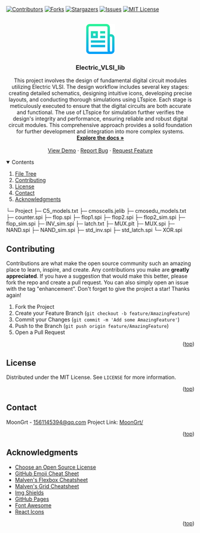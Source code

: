 <div id="top"></div>

[![Contributors][contributors-shield]][contributors-url]
[![Forks][forks-shield]][forks-url]
[![Stargazers][stars-shield]][stars-url]
[![Issues][issues-shield]][issues-url]
[![MIT License][license-shield]][license-url]


<!-- PROJECT LOGO -->
<br />
<div align="center">
	<a href="https://github.com/MoonGrt/Electric_VLSI_lib">
	<img src="images/logo.png" alt="Logo" width="80" height="80">
	</a>
<h3 align="center">Electric_VLSI_lib</h3>
	<p align="center">
	This project involves the design of fundamental digital circuit modules utilizing Electric VLSI. The design workflow includes several key stages: creating detailed schematics, designing intuitive icons, developing precise layouts, and conducting thorough simulations using LTspice. Each stage is meticulously executed to ensure that the digital circuits are both accurate and functional. The use of LTspice for simulation further verifies the design's integrity and performance, ensuring reliable and robust digital circuit modules. This comprehensive approach provides a solid foundation for further development and integration into more complex systems.
	<br />
	<a href="https://github.com/MoonGrt/Electric_VLSI_lib"><strong>Explore the docs »</strong></a>
	<br />
	<br />
	<a href="https://github.com/MoonGrt/Electric_VLSI_lib">View Demo</a>
	·
	<a href="https://github.com/MoonGrt/Electric_VLSI_lib/issues">Report Bug</a>
	·
	<a href="https://github.com/MoonGrt/Electric_VLSI_lib/issues">Request Feature</a>
	</p>
</div>


<!-- CONTENTS -->
<details open>
  <summary>Contents</summary>
  <ol>
    <li><a href="#file-tree">File Tree</a></li>
    <li><a href="#contributing">Contributing</a></li>
    <li><a href="#license">License</a></li>
    <li><a href="#contact">Contact</a></li>
    <li><a href="#acknowledgments">Acknowledgments</a></li>
  </ol>
</details>

└─ Project
  ├─ C5_models.txt
  ├─ cmoscells.jelib
  ├─ cmosedu_models.txt
  ├─ counter.spi
  ├─ flop.spi
  ├─ flop1.spi
  ├─ flop2.spi
  ├─ flop2_sim.spi
  ├─ flop_sim.spi
  ├─ INV_sim.spi
  ├─ latch.txt
  ├─ MUX.plt
  ├─ MUX.spi
  ├─ NAND.spi
  ├─ NAND_sim.spi
  ├─ std_inv.spi
  ├─ std_latch.spi
  └─ XOR.spi
<!-- CONTRIBUTING -->
## Contributing
Contributions are what make the open source community such an amazing place to learn, inspire, and create. Any contributions you make are **greatly appreciated**.
If you have a suggestion that would make this better, please fork the repo and create a pull request. You can also simply open an issue with the tag "enhancement".
Don't forget to give the project a star! Thanks again!
1. Fork the Project
2. Create your Feature Branch (`git checkout -b feature/AmazingFeature`)
3. Commit your Changes (`git commit -m 'Add some AmazingFeature'`)
4. Push to the Branch (`git push origin feature/AmazingFeature`)
5. Open a Pull Request
<p align="right">(<a href="#top">top</a>)</p>


<!-- LICENSE -->
## License
Distributed under the MIT License. See `LICENSE` for more information.
<p align="right">(<a href="#top">top</a>)</p>


<!-- CONTACT -->
## Contact
MoonGrt - 1561145394@qq.com
Project Link: [MoonGrt/](https://github.com/MoonGrt/)
<p align="right">(<a href="#top">top</a>)</p>


<!-- ACKNOWLEDGMENTS -->
## Acknowledgments
* [Choose an Open Source License](https://choosealicense.com)
* [GitHub Emoji Cheat Sheet](https://www.webpagefx.com/tools/emoji-cheat-sheet)
* [Malven's Flexbox Cheatsheet](https://flexbox.malven.co/)
* [Malven's Grid Cheatsheet](https://grid.malven.co/)
* [Img Shields](https://shields.io)
* [GitHub Pages](https://pages.github.com)
* [Font Awesome](https://fontawesome.com)
* [React Icons](https://react-icons.github.io/react-icons/search)   
<p align="right">(<a href="#top">top</a>)</p>


<!-- MARKDOWN LINKS & IMAGES -->
<!-- https://www.markdownguide.org/basic-syntax/#reference-style-links -->
[contributors-shield]: https://img.shields.io/github/contributors/MoonGrt/Electric_VLSI_lib.svg?style=for-the-badge
[contributors-url]: https://github.com/MoonGrt/Electric_VLSI_lib/graphs/contributors
[forks-shield]: https://img.shields.io/github/forks/MoonGrt/Electric_VLSI_lib.svg?style=for-the-badge
[forks-url]: https://github.com/MoonGrt/Electric_VLSI_lib/network/members
[stars-shield]: https://img.shields.io/github/stars/MoonGrt/Electric_VLSI_lib.svg?style=for-the-badge
[stars-url]: https://github.com/MoonGrt/Electric_VLSI_lib/stargazers
[issues-shield]: https://img.shields.io/github/issues/MoonGrt/Electric_VLSI_lib.svg?style=for-the-badge
[issues-url]: https://github.com/MoonGrt/Electric_VLSI_lib/issues
[license-shield]: https://img.shields.io/github/license/MoonGrt/Electric_VLSI_lib.svg?style=for-the-badge
[license-url]: https://github.com/MoonGrt/Electric_VLSI_lib/blob/master/LICENSE

